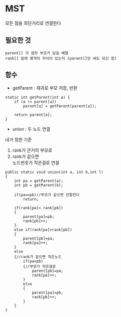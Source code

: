 # MST

모든 점을 최단거리로 연결한다

## 필요한 것

    parent[] 각 점의 부모가 담길 배열
    rank[] 밑에 몇개의 자식이 있는지 (parent[]만 써도 되긴 함)

## 함수

- getParent : 재귀로 부모 저장, 반환

```
static int getParent(int a) {
    if (a != parent[a])
        parent[a] = getParent(parent[a]);

    return parent[a];
}
```

- union : 두 노드 연결

내가 정한 기준

1. rank가 큰거의 부모로
2. rank가 같으면  
   노드번호가 작은걸로 연결

```
public static void union(int a, int b,int l)
{
    int pa = getParent(a);
    int pb = getParent(b);

    if(pa==pb)//부모가 같으면 안합친다
        return;

    if(rank[pa]< rank[pb])
    {
        parent[pa]=pb;
        rank[pb]++;
    }
    else if(rank[pa]>rank[pb])
    {
        parent[pb]=pa;
        rank[pa]++;
    }
    else
    {//rank가 같으면 작은노드
        if(pa<pb)
        {//부모가 작은걸로
            parent[pb]=pa;
            rank[pa]++;
        }
        else
        {
            parent[pa]=pb;
            rank[pb]++;
        }
    }
}
```
